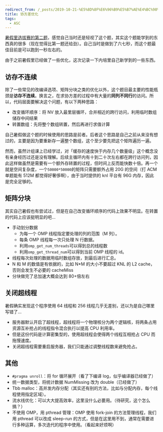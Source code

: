 ```yaml
---
redirect_from: /_posts/2019-10-21-%E5%8D%8F%E6%96%B9%E5%B7%AE%E4%BC%98%E5%8C%96/
title: 协方差优化
tags:
  - ASC
---
```


[暑假里选拔赛的第二题](https://wu-kan.cn/_posts/2019-07-24-ASC20%E9%80%89%E6%8B%94%E7%BA%AA%E4%BA%8B/#%E4%BC%98%E5%8C%96%E7%BB%84%E7%AC%AC%E4%BA%8C%E9%A2%98)，感觉自己当时还是轻视了这个题，其实这个题能学到的东西真的很多（现在觉得比第一题还给劲）。自己当时是做到了六七秒，而这个题最佳目前是可以跑到一秒左右的。

由于之前暑假里已经做了一些优化，这次记录一下内培里自己新学到的一些东西。

## 访存不连续

除了一些常见的改编译选项、矩阵分块之类的优化以外，这个题目最主要的性能瓶颈是**访存不连续**。换言之，在求协方差的过程中有大量的**同列不同行**的访问。所以，代码层面要解决这个问题，有以下两种思路：

- 改变循环顺序：将 NV 放入最里层循环，合并相近的跨行访问，利用临时数组储存中间结果
- 转置数组：先将整个数组转置，然后再进行求值计算

自己暑假做这个题的时候使用的思路是前者。后者这个思路是自己之前从来没有想过的，主要是因为要重新存一遍整个数组，这个至少要先把这个矩阵遍历一遍。

然而，虽然计组课上已经学过，对「缓存的速度快于内存几个数量级」这个概念没有亲身经历过还是没有理解。后续主循环内有十到二十次左右都在跨行访问列，因此这样做虽然是需要有一个额外存转置的过程，但时间上反而能快数十倍。再一个就是空间复杂度，一个`50000*50000`的矩阵只需要额外占用 20G 的空间（打 ACM 单题能有 512M 都觉得好奢侈啊），由于当时提供的 knl 平台有 96G 内存，因此是完全足够的。

## 矩阵分块

其实自己暑假也有尝试过，但是在自己改变循环顺序的代码上效果不明显。在转置的代码上应该挺明显的吧…

- 手动划分数据
  - 为每一个 OMP 线程指定要处理的列的范围（M 列）。
  - 每条 OMP 线程每一次只处理 N 行数据。
  - 利用`omp_get_num_threads`可以得到总的线程数
  - 利用`omp_get_thread_num`可以得到当前 OMP 线程的 id。
- 线程每次处理的数据用临时数组存放，到最后进行汇总。
- N 和 M 的数值是有依据的，比如 N\*M 的大小不要超过 KNL 的 L2 cache，否则会发生不必要的 cacheMiss
- 分块做完了总加速大概会达到 80+倍左右

## 关闭超线程

暑假确实发现这个程序使用 64 线程和 256 线程几乎无差别，还以为是自己哪里写错了…

- 服务器默认开启了超线程，超线程将一个物理核分为两个逻辑核，将两条占用资源互补抢占的线程指令混合执行以提高 CPU 利用率。
- 但是这份代码是计算密集型的，使用超线程会使得两个线程互相抢占 CPU 而拖慢速度。
- 关闭超线程需要重启服务器，我们只能通过调整线程数来避免抢占。

## 其他

- `#pragma unroll`：将 for 循环展开（看了下编译 log，似乎编译器已经做了）
- 统一数据类型，将统计数据 NumMissing 改为 double（已经做了）
- Tbb malloc：高并发内存分配（其实还有别的方法，比如与分配内存，每个线程使用指定区域）。
- 流水线优化：可以大大提高效率，这里没什么必要用。（待研究，这个怎么搞？）
- 不使用 OMP，用 pthread 管理：OMP 使用 fork-join 的方法管理线程，我们用 pthread 可以改成 sleep-run 的方式，但是在这里用不到，通常在需要进行多种运算，多次迭代的程序中使用。（看起来好烦啊）
